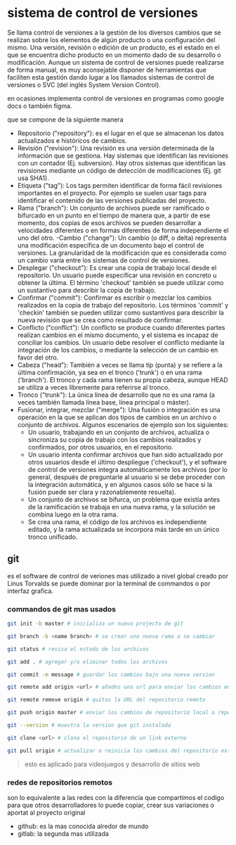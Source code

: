 # sistema de control de versiones

Se llama control de versiones a la gestión de los diversos cambios que se realizan sobre los elementos de algún producto o una configuración del mismo. Una versión, revisión o edición de un producto, es el estado en el que se encuentra dicho producto en un momento dado de su desarrollo o modificación. Aunque un sistema de control de versiones puede realizarse de forma manual, es muy aconsejable disponer de herramientas que faciliten esta gestión dando lugar a los llamados sistemas de control de versiones o SVC (del inglés System Version Control).

en ocasiones implementa control de versiones en programas como google docs o también figma.

que se compone de la siguiente manera

- Repositorio ("repository"): es el lugar en el que se almacenan los datos actualizados e históricos de cambios.
- Revisión ("revision"): Una revisión es una versión determinada de la información que se gestiona. Hay sistemas que identifican las revisiones con un contador (Ej. subversion). Hay otros sistemas que identifican las revisiones mediante un código de detección de modificaciones (Ej. git usa SHA1).
- Etiqueta ("tag"): Los tags permiten identificar de forma fácil revisiones importantes en el proyecto. Por ejemplo se suelen usar tags para identificar el contenido de las versiones publicadas del proyecto.
- Rama ("branch"): Un conjunto de archivos puede ser ramificado o bifurcado en un punto en el tiempo de manera que, a partir de ese momento, dos copias de esos archivos se pueden desarrollar a velocidades diferentes o en formas diferentes de forma independiente el uno del otro.
-Cambio ("change"): Un cambio (o diff, o delta) representa una modificación específica de un documento bajo el control de versiones. La granularidad de la modificación que es considerada como un cambio varía entre los sistemas de control de versiones.
- Desplegar ("checkout"): Es crear una copia de trabajo local desde el repositorio. Un usuario puede especificar una revisión en concreto u obtener la última. El término 'checkout' también se puede utilizar como un sustantivo para describir la copia de trabajo.
- Confirmar ("commit"): Confirmar es escribir o mezclar los cambios realizados en la copia de trabajo del repositorio. Los términos 'commit' y 'checkin' también se pueden utilizar como sustantivos para describir la nueva revisión que se crea como resultado de confirmar.
- Conflicto ("conflict"): Un conflicto se produce cuando diferentes partes realizan cambios en el mismo documento, y el sistema es incapaz de conciliar los cambios. Un usuario debe resolver el conflicto mediante la integración de los cambios, o mediante la selección de un cambio en favor del otro.
- Cabeza ("head"): También a veces se llama tip (punta) y se refiere a la última confirmación, ya sea en el tronco ('trunk') o en una rama ('branch'). El tronco y cada rama tienen su propia cabeza, aunque HEAD se utiliza a veces libremente para referirse al tronco.
- Tronco ("trunk"): La única línea de desarrollo que no es una rama (a veces también llamada línea base, línea principal o máster).
- Fusionar, integrar, mezclar ("merge"): Una fusión o integración es una operación en la que se aplican dos tipos de cambios en un archivo o conjunto de archivos. Algunos escenarios de ejemplo son los siguientes:
  - Un usuario, trabajando en un conjunto de archivos, actualiza o sincroniza su copia de trabajo con los cambios realizados y confirmados, por otros usuarios, en el repositorio.
  - Un usuario intenta confirmar archivos que han sido actualizado por otros usuarios desde el último despliegue ('checkout'), y el software de control de versiones integra automáticamente los archivos (por lo general, después de preguntarle al usuario si se debe proceder con la integración automática, y en algunos casos sólo se hace si la fusión puede ser clara y razonablemente resuelta).
  - Un conjunto de archivos se bifurca, un problema que existía antes de la ramificación se trabaja en una nueva rama, y la solución se combina luego en la otra rama.
  - Se crea una rama, el código de los archivos es independiente editado, y la rama actualizada se incorpora más tarde en un único tronco unificado.


## git

es el software de control de veriones mas utilizado a nivel global creado por Linus Torvalds se puede dominar por la terminal de commandos o por interfaz grafica.

### commandos de git mas usados

``` sh
git init -b master # inicializa un nuevo projecto de git

git branch -b <name branch> # se crear una nueva rama o se cambiar

git status # revisa el estado de los archivos

git add . # agregar y/o eliminar todos los archivos

git commit -m message # guardar los cambios bajo una nueva version

git remote add origin <url> # añades una url para enviar los cambios en remoto

git remote remove origin # quitas la URL del repositorio remoto

git push origin master # enviar los cambios de repositorio local a repositorio remoto

git --version # muestra la version que git instalada

git clone <url> # clona el repositorio de un link externo

git pull origin # actualizar o reinicia los cambios del repositorio externo
```

> esto es aplicado para videojuegos y desarrollo de sitios web

### redes de repositorios remotos

son lo equivalente a las redes con la diferencia que compartimos el codigo para que otros desarrolladores lo puede copiar, crear sus variaciones o aportat al proyecto original

- github: es la mas conocida alredor de mundo
- gitlab: la segunda mas utilizada